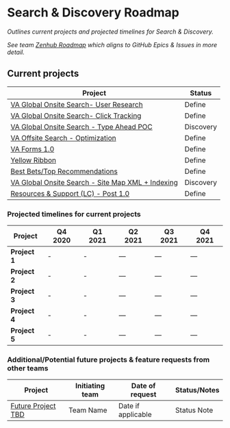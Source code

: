# Search & Discovery Roadmap

_Outlines current projects and projected timelines for Search & Discovery._

_See team [Zenhub Roadmap](https://github.com/department-of-veterans-affairs/va.gov-team/issues#workspaces/vft-59c95ae5fda7577a9b3184f8/roadmap?labels=vsa-search-discovery&repos=133843125) which aligns to GitHub Epics & Issues in more detail._

## Current projects

|Project|Status|
|----|----|
|[VA Global Onsite Search- User Research](https://github.com/department-of-veterans-affairs/va.gov-team/issues/11638) | Define |
|[VA Global Onsite Search- Click Tracking](https://github.com/department-of-veterans-affairs/va.gov-team/issues/14955) | Define |
|[VA Global Onsite Search - Type Ahead POC](https://github.com/department-of-veterans-affairs/va.gov-team/issues/8896) | Discovery |
|[VA Offsite Search - Optimization](https://github.com/department-of-veterans-affairs/va.gov-team/issues/11026) | Define |
|[VA Forms 1.0](https://github.com/department-of-veterans-affairs/va.gov-team/issues/10758) | Define |
|[Yellow Ribbon](https://github.com/department-of-veterans-affairs/va.gov-team/issues/8347) | Define |
|[Best Bets/Top Recommendations](https://github.com/department-of-veterans-affairs/va.gov-team/issues/9538) | Define |
|[VA Global Onsite Search - Site Map XML + Indexing](https://github.com/department-of-veterans-affairs/va.gov-team/issues/13939) | Discovery |
|[Resources & Support (LC) - Post 1.0](https://github.com/department-of-veterans-affairs/va.gov-team/issues/11254) | Define |

### Projected timelines for current projects

|Project|Q4 2020|Q1 2021|Q2 2021|Q3 2021|Q4 2021|
|----|----|----|----|----|----|
|**Project 1**| - | - | — | — | — |
|**Project 2**| - | - | — | — | — |
|**Project 3**| - | - | — | — | — |
|**Project 4**| - | - | — | — | — |
|**Project 5**| - | - | — | — | — |



### Additional/Potential future projects & feature requests from other teams

|Project|Initiating team|Date of request| Status/Notes|
|----|----|----|----|
|[Future Project TBD]()| Team Name | Date if applicable| Status Note|
